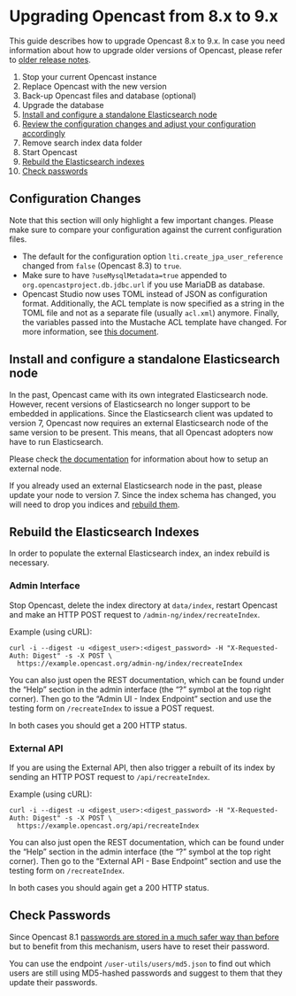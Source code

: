 Upgrading Opencast from 8.x to 9.x
==================================

This guide describes how to upgrade Opencast 8.x to 9.x. In case you need information about how to upgrade older
versions of Opencast, please refer to [older release notes](https://docs.opencast.org).

1. Stop your current Opencast instance
2. Replace Opencast with the new version
3. Back-up Opencast files and database (optional)
4. Upgrade the database
5. [Install and configure a standalone Elasticsearch node](#install-and-confifure-a-standalone-elasticsearch-node)
6. [Review the configuration changes and adjust your configuration accordingly](#configuration-changes)
7. Remove search index data folder
8. Start Opencast
9. [Rebuild the Elasticsearch indexes](#rebuild-the-elasticsearch-indexes)
10. [Check passwords](#check-passwords)

Configuration Changes
---------------------

Note that this section will only highlight a few important changes.
Please make sure to compare your configuration against the current configuration files.

- The default for the configuration option `lti.create_jpa_user_reference` changed from `false` (Opencast 8.3) to `true`.
- Make sure to have `?useMysqlMetadata=true` appended to `org.opencastproject.db.jdbc.url` if you use MariaDB as
  database.
- Opencast Studio now uses TOML instead of JSON as configuration format. Additionally, the ACL template is
  now specified as a string in the TOML file and not as a separate file (usually `acl.xml`) anymore. Finally,
  the variables passed into the Mustache ACL template have changed. For more information, see
  [this document](https://github.com/elan-ev/opencast-studio/blob/2020-09-14/CONFIGURATION.md).

Install and configure a standalone Elasticsearch node
-----------------------------------------------------

In the past, Opencast came with its own integrated Elasticsearch node. However, recent versions of Elasticsearch no longer
support to be embedded in applications. Since the Elasticsearch client was updated to version 7, Opencast now requires an
external Elasticsearch node of the same version to be present. This means, that all Opencast adopters now have to run
Elasticsearch.

Please check [the documentation](modules/searchindex/elasticsearch.md) for information about how to setup an external node.

If you already used an external Elasticsearch node in the past, please update your node to version 7. Since the index
schema has changed, you will need to drop you indices and [rebuild them](#rebuild-the-elasticsearch-indexes).

Rebuild the Elasticsearch Indexes
----------------------------------

In order to populate the external Elasticsearch index, an index rebuild is necessary.

### Admin Interface

Stop Opencast, delete the index directory at `data/index`, restart Opencast and make an HTTP POST request to
`/admin-ng/index/recreateIndex`.

Example (using cURL):

    curl -i --digest -u <digest_user>:<digest_password> -H "X-Requested-Auth: Digest" -s -X POST \
      https://example.opencast.org/admin-ng/index/recreateIndex

You can also just open the REST documentation, which can be found under the “Help” section in the admin interface (the
“?” symbol at the top right corner). Then go to the “Admin UI - Index Endpoint” section and use the testing form on
`/recreateIndex` to issue a POST request.

In both cases you should get a 200 HTTP status.

### External API

If you are using the External API, then also trigger a rebuilt of its index by sending an HTTP POST request to
`/api/recreateIndex`.

Example (using cURL):

    curl -i --digest -u <digest_user>:<digest_password> -H "X-Requested-Auth: Digest" -s -X POST \
      https://example.opencast.org/api/recreateIndex

You can also just open the REST documentation, which can be found under the “Help” section in the admin interface (the
“?” symbol at the top right corner). Then go to the “External API - Base Endpoint” section and use the testing form on
`/recreateIndex`.

In both cases you should again get a 200 HTTP status.


Check Passwords
---------------

Since Opencast 8.1 [passwords are stored in a much safer way than before
](https://github.com/opencast/opencast/security/advisories/GHSA-h362-m8f2-5x7c)
but to benefit from this mechanism, users have to reset their password.

You can use the endpoint `/user-utils/users/md5.json` to find out which users are still using MD5-hashed passwords and
suggest to them that they update their passwords.
